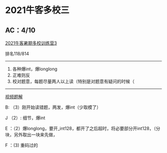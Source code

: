 # 2021牛客多校三

## AC：4/10

[ 2021牛客暑期多校训练营3](https://ac.nowcoder.com/acm/contest/11254)

排名118/814

----

1. 各种爆int，爆longlong
2. 正难则反
3. 校对题意，每题尽量两人以上读（特别是对题意有疑问的时候（

---



[视频题解](https://www.nowcoder.com/study/live/633)





B: （3）刚开始读错题，两发，爆int（少取模了）

J （2）: 细节，爆int

E ：（2）爆longlong，要开_int128，都开了之后超时，将必要部分开int128，（分块，另外取出一块来先做，

F ：(3) 重码过的
